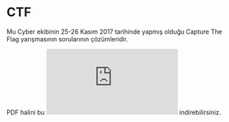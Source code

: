 # CTF

Mu Cyber ekibinin 25-26 Kasım 2017 tarihinde yapmış olduğu Capture The Flag yarışmasının sorularının çözümleridir.

PDF halini bu ![linkten](https://github.com/MuCyberLab/CTF/blob/master/MuCyber-CTF-2017-WriteUps.pdf) indirebilirsiniz.
